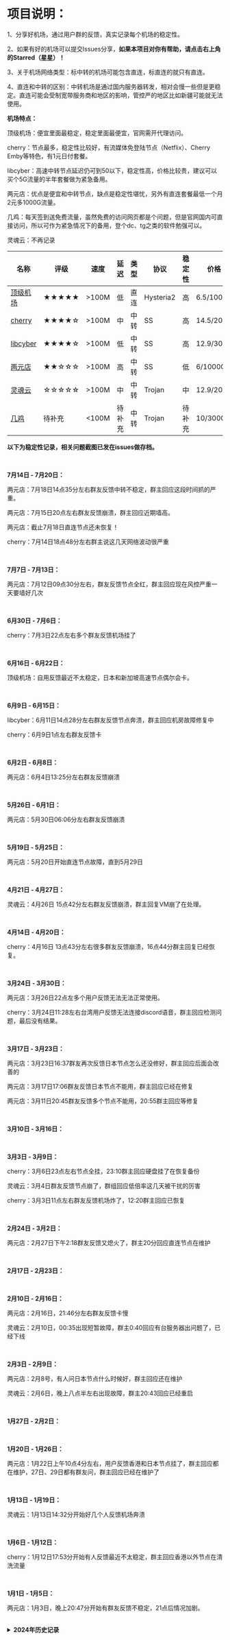 # 项目说明：

1、分享好机场，通过用户群的反馈，真实记录每个机场的稳定性。

2、如果有好的机场可以提交Issues分享，**如果本项目对你有帮助，请点击右上角的Starred（星星）！**

3、关于机场网络类型：标中转的机场可能包含直连，标直连的就只有直连。

4、直连和中转的区别：中转机场是通过国内服务器转发，相对会慢一些但是更稳定。直连可能会受制宽带服务商和地区的影响，管控严的地区比如新疆可能就无法使用。

**机场特点：**

顶级机场：便宜里面最稳定，稳定里面最便宜，官网需开代理访问。

cherry：节点最多，稳定性比较好，有流媒体免登陆节点（Netflix）、Cherry Emby等特色，有1元日付套餐。

libcyber：高速中转节点延迟仍可到50以下，稳定性高，价格比较贵，建议可以买个5G流量的半年套餐做为紧急备用。

两元店：优点是便宜和中转节点，缺点是稳定性堪忧，另外有直连套餐最低一个月2元多1000G流量。

几鸡：每天签到送免费流量，虽然免费的访问网页都是个问题，但是官网国内可直接访问，所以可作为紧急情况下的备用，登个dc、tg之类的软件勉强可以。

灵魂云：不再记录

| 名称 | 评级 | 速度 | 延迟 | 类型 | 协议 | 稳定性 | 价格 | 详细 |
| --- | --- | --- | --- | --- | --- | --- | --- | --- |
| [顶级机场](https://xn--mes358a9urctx.com/#/register?code=CdPfraNB) | ★★★★★ | >100M | 低 | 直连 | Hysteria2 | 高 | 6.5/1000G | [**查看**](https://github.com/ChaselDutt/VPN-Deep-Test/issues/3) |
| [cherry](https://go.chynet.net/auth/register?code=qqoY) | ★★★★☆ | >100M | 中 | 中转 | SS | 高 | 14.5/200G | [**查看**](https://github.com/ChaselDutt/VPN-Deep-Test/issues/2) |
| [libcyber](https://baiducdn-global-ff363583-0efa-41be-9a77.lcinvite.top/register?aff_code=bd9d23b4-3052-c362-3015-44e8cc962f55&code=GNW6BW) | ★★★★☆ | >100M | 低 | 中转 | SS | 高 | 12.9/30G | [**查看**](https://github.com/ChaselDutt/VPN-Deep-Test/issues/6) |
| [两元店](https://xn--5hqx9equq.com/#/register?code=aArczPPG) | ★★☆☆☆ | >100M | 高 | 中转 | SS | 低 | 6/1000G | [**查看**](https://github.com/ChaselDutt/VPN-Deep-Test/issues/1) |
| [灵魂云](https://linghunyun.com/#/register?code=rsY0Y0Sj) | ☆☆☆☆☆ | >100M | 中 | 中转 | Trojan | 中 | 12.9/200G | [**查看**](https://github.com/ChaselDutt/VPN-Deep-Test/issues/4) |
| [几鸡](https://y.luxury/user/shop) | 待补充 | <100M | 待补充 | 中转 | Trojan | 待补充 | 10/300G | [**查看**](https://github.com/ChaselDutt/VPN-Deep-Test/issues/5) |


**以下为稳定性记录，相关问题截图已发在issues做存档。**

<br> 

**7月14日 - 7月20日：**

两元店：7月18日14点35分左右群友反馈中转不稳定，群主回应这段时间抓的严重。

两元店：7月15日20点左右群友反馈崩溃，群主回应近期墙高。

两元店：截止7月18日直连节点还未恢复！

cherry：7月14日18点48分左右群主说这几天网络波动很严重

<br> 

**7月7日 - 7月13日：**

两元店：7月12日09点30分左右，群友反馈节点全红，群主回应现在风控严重一天要墙好几次

<br> 

**6月30日 - 7月6日：**

cherry：7月3日22点左右多个群友反馈机场挂了

<br> 

**6月16日 - 6月22日：**

顶级机场：自用反馈最近不太稳定，日本和新加坡高速节点偶尔会卡。

<br> 

**6月9日 - 6月15日：**

libcyber：6月11日14点28分左右群友反馈节点奔溃，群主回应机房故障修复中

cherry：6月9日1点左右群友反馈卡

<br> 

**6月2日 - 6月8日：**

两元店：6月4日13:25分左右群友反馈崩溃

<br> 

**5月26日 - 6月1日：**

两元店：5月30日06:06分左右群友反馈崩溃

<br> 

**5月19日 - 5月25日：**

两元店：5月20日开始直连节点故障，直到5月29日

<br> 

**4月21日 - 4月27日：**

灵魂云：4月26日 15点42分左右群友反馈崩溃，群主回复VM崩了在处理。

<br> 

**4月14日 - 4月20日：**

cherry：4月16日 13点43分左右很多群友反馈崩溃，16点44分群主回复已经恢复。

<br> 

**3月24日 - 3月30日：**

两元店：3月26日22点左多个用户反馈无法无法正常使用。

cherry：3月24日11:28左右台湾用户反馈无法连接discord语音，群主回应检测问题，最后没有结果。

<br> 

**3月17日 - 3月23日：**

两元店：3月23日16:37群友再次反馈日本节点怎么还没修好，群主回应后面会改善的

两元店：3月17日17:06群友反馈日本节点不能用，群主回应已经在修复

两元店：3月11日20:45群友反馈多个节点不能用，20:55群主回应等修复

<br> 

**3月10日 - 3月16日：**

<br> 

**3月3日 - 3月9日：**

cherry：3月6日23点左右节点全挂，23:10群主回应硬盘挂了在恢复备份

灵魂云：3月4日群友反馈节点崩了，群组回应低倍率这几天被干扰的厉害

cherry：3月3日11点左右群友反馈机场炸了，12:20群主回应已恢复

<br> 

**2月24日 - 3月2日：**

两元店：2月27日下午2:18群友反馈又熄火了，群主20分回应直连节点在维护

<br> 

**2月17日 - 2月23日：**

<br> 

**2月10日 - 2月16日：**

两元店：2月16日，21:46分左右群友反馈卡慢

灵魂云：2月10日，00:35出现短暂故障，群主0:40回应有台服务器出问题了，已经下线

<br> 

**2月3日 - 2月9日：**

两元店：2月8号，有人问日本节点什么时候好，群主回应还在维护

灵魂云：2月6日，晚上八点半左右出现故障，群主20:43回应已经重启

<br> 

**1月27日 - 2月2日：**

<br> 

**1月20日 - 1月26日：**

两元店：1月22日上午10点4分左右，用户反馈香港和日本节点挂了，群主回应都在维护，27日、29日都有群友问，群主回应已经在维护了

<br> 

**1月13日 - 1月19日：**

灵魂云：1月13日14:32分开始好几个人反馈机场奔溃

<br> 

**1月6日 - 1月12日：**

cherry：1月12日17:53分开始有人反馈最近不太稳定，群主回应香港以外节点在清洗流量

<br> 

**1月1日 - 1月5日：**

两元店：1月3日，晚上20:47分开始有群友反馈不稳定，21点后情况加剧。

<br> 

<details>
  
**<summary>2024年历史记录</summary>**

<br> 

**12月24日 - 12月31日：**

cherry：12月28日22:22开始群友反馈部分节点飘红，然后陆续有人反馈节点延迟高，群主回复被dos攻击，直至29号下午两点左右。

顶级机场：12月28日 发生严重奔溃，节点全挂直至下午16点左右恢复

<br> 

**12月10日 - 12月16日：**

两元店：12月16日 晚上23:32开始多人反馈节点不稳定

灵魂云：

12月16日 晚上19:22群友反馈节点全部奔溃，群主回应在排查。

12月15日 下午17:08群友反馈开游戏老是断线，群主回复之前被友商持续udp攻击导致不得不采取限制措施。

<br> 

**12月03日 - 12月09日：**

cherry ：

12月3日 11点5分左右，有群友反馈节点不稳定

12月3日 13点35分左右，有群友反馈perplexity不稳定，群主回应没部署解锁，另外还有反馈香港专线延迟高


<br> 

**11月26日 - 12月02日：**

全部机场正常，两元店ss中转套餐涨价！


<br> 

**11月19日 - 11月25日：**

两元店：一直有反应卡慢延迟高，不过最近没发现有反馈故障

<br> 

**11月12日 - 11月18日：**

顶级机场：稳定性回升

<br> 

**11月05日 - 11月11日：**

灵魂云：

11月7日 13点30左右好多人反馈卡慢

11月5日 多位群友反应不稳定，速度慢等问题

几鸡：
11月5日 18点开始多位群友反应卡慢

<br> 

**10月29日 - 11月04日：**

两元店：
10月31日 18:05左右群友反馈故障，10分左右群主回应请耐心等待，25分群主通知修复。

顶级机场：
个人观感稳定性有所下降，但是群里没人反馈，不知道是不是我自己的问题。

cherry：
10月31日 14:31群友反馈不稳定，15:01群主回应刚刚被攻击已经修复

<br> 

**10月22日 - 10月28日：**

两元店：
10月22日 17:50左右节点故障

<br> 

**10月15日 - 10月21日：**

cherry：
10月21日 下午15点30左右群里反馈故障，16:00群主回复：IEPL被DDos了。

两元店：
10月21日18:50左右全部节点奔溃，直到22:24分群主通知修复。

<br> 

**10月8日 - 10月14日：**

灵魂云：

10.8 晚上23:10开始有人反应卡，0:40群主回应一直有攻击

两元店：

10.11 下午16:00开始有好几人反应故障，群主回复更新订阅，16:57分群主回应等会儿就好，没跟踪到是什么时候恢复的

10.8 早上9:48故障，10.16分恢复

<br> 

**10月1日 - 10月7日：**

灵魂云群聊记录每天都删除，没跟踪到。

<br> 

**9月23日 - 9月30日：**

两元店： 

9.26 晚上21点22分开始有群友反馈故障，23点1分群主通知恢复。 

9.24 早上7点30分左右群友陆续反馈故障，7点58分群主回复检查问题，9点46分群主通知恢复。 

9.23 下午两点半左右有好几个人反馈节点异常，群主回复：稍等一下，服务器状态正常，就是传输有点小问题，马上就恢复了。 


灵魂云： 

9.30 17点09分开始多人反馈节点故障 

<br> 

**9月16日 - 9月22日：**

两元店：9.22 下午3点左右挂掉一次，4点恢复。  

libcyber：9.22 群主提醒 福建、苏州、重庆、新疆等管控严格的地方，建议用 LibCyber Desktop。  

cherry：9.18 开始有群友反应chatgpt不能用。  

<br>

**9月9日 - 9月15日：**

两元店：还是经常故障，其他没发现群组有人反应问题，几鸡群组不能发图还经常删消息无法得知。

【2025-08-04T07:28:06Z】

</details>

